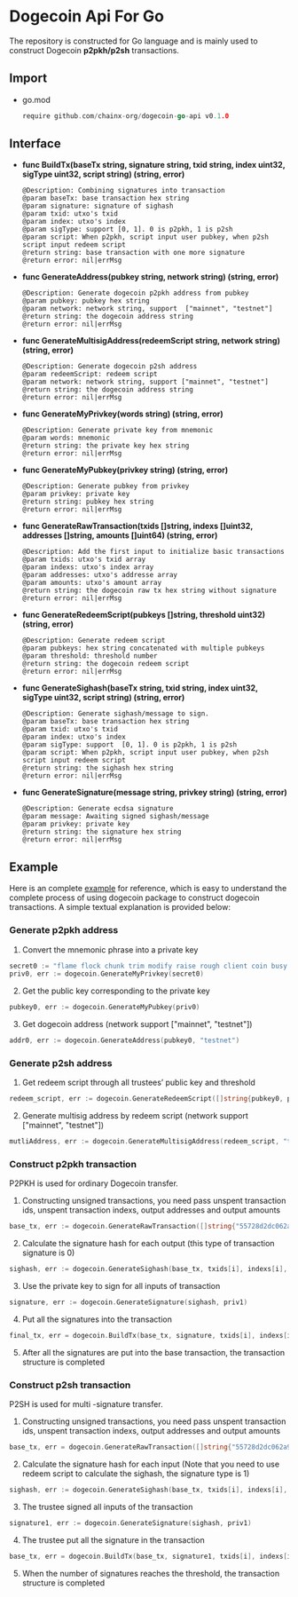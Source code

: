 # Dogecoin Api For Go

The repository is constructed for Go language and is mainly used to construct Dogecoin **p2pkh/p2sh** transactions.

## Import

- go.mod

  ~~~go
  require github.com/chainx-org/dogecoin-go-api v0.1.0
  ~~~

## Interface

- **func BuildTx(baseTx string, signature string, txid string, index uint32, sigType uint32, script string) (string, error)**
  
  ```
  @Description: Combining signatures into transaction
  @param baseTx: base transaction hex string
  @param signature: signature of sighash
  @param txid: utxo's txid
  @param index: utxo's index
  @param sigType: support [0, 1]. 0 is p2pkh, 1 is p2sh
  @param script: When p2pkh, script input user pubkey, when p2sh script input redeem script
  @return string: base transaction with one more signature
  @return error: nil|errMsg
  ```

- **func GenerateAddress(pubkey string, network string) (string, error)**

  ~~~
  @Description: Generate dogecoin p2pkh address from pubkey
  @param pubkey: pubkey hex string
  @param network: network string, support  ["mainnet", "testnet"]
  @return string: the dogecoin address string
  @return error: nil|errMsg
  ~~~

- **func GenerateMultisigAddress(redeemScript string, network string) (string, error)**

  ~~~
  @Description: Generate dogecoin p2sh address
  @param redeemScript: redeem script
  @param network: network string, support ["mainnet", "testnet"]
  @return string: the dogecoin address string
  @return error: nil|errMsg
  ~~~

- **func GenerateMyPrivkey(words string) (string, error)**

  ~~~
  @Description: Generate private key from mnemonic
  @param words: mnemonic
  @return string: the private key hex string
  @return error: nil|errMsg
  ~~~

- **func GenerateMyPubkey(privkey string) (string, error)**

  ~~~
  @Description: Generate pubkey from privkey
  @param privkey: private key
  @return string: pubkey hex string
  @return error: nil|errMsg
  ~~~

- **func GenerateRawTransaction(txids []string, indexs []uint32, addresses []string, amounts []uint64) (string, error)**

  ~~~
  @Description: Add the first input to initialize basic transactions
  @param txids: utxo's txid array
  @param indexs: utxo's index array
  @param addresses: utxo's addresse array
  @param amounts: utxo's amount array
  @return string: the dogecoin raw tx hex string without signature
  @return error: nil|errMsg
  ~~~

- **func GenerateRedeemScript(pubkeys []string, threshold uint32) (string, error)**

  ~~~
  @Description: Generate redeem script
  @param pubkeys: hex string concatenated with multiple pubkeys
  @param threshold: threshold number
  @return string: the dogecoin redeem script
  @return error: nil|errMsg
  ~~~

- **func GenerateSighash(baseTx string, txid string, index uint32, sigType uint32, script string) (string, error)**

  ~~~
  @Description: Generate sighash/message to sign.
  @param baseTx: base transaction hex string
  @param txid: utxo's txid
  @param index: utxo's index
  @param sigType: support  [0, 1]. 0 is p2pkh, 1 is p2sh
  @param script: When p2pkh, script input user pubkey, when p2sh script input redeem script
  @return string: the sighash hex string
  @return error: nil|errMsg
  ~~~

- **func GenerateSignature(message string, privkey string) (string, error)**

  ~~~
  @Description: Generate ecdsa signature
  @param message: Awaiting signed sighash/message
  @param privkey: private key
  @return string: the signature hex string
  @return error: nil|errMsg
  ~~~

## Example

Here is an complete [example](https://github.com/chainx-org/dogecoin-go-api/blob/main/demo/dogecoinDemo.go#L9-L132) for reference, which is easy to understand the complete process of using dogecoin package to construct dogecoin transactions. A simple textual explanation is provided below:

### Generate p2pkh address

1. Convert the mnemonic phrase into a private key

```go
secret0 := "flame flock chunk trim modify raise rough client coin busy income smile"
priv0, err := dogecoin.GenerateMyPrivkey(secret0)
```

2. Get the public key corresponding to the private key

```go
pubkey0, err := dogecoin.GenerateMyPubkey(priv0)
```

3. Get dogecoin address (network support ["mainnet", "testnet"])

```go
addr0, err := dogecoin.GenerateAddress(pubkey0, "testnet")
```

### Generate p2sh address

1. Get redeem script through all trustees’ public key and threshold

```go
redeem_script, err := dogecoin.GenerateRedeemScript([]string{pubkey0, pubkey1, pubkey2}, 2)
```

2. Generate multisig address by redeem script  (network support ["mainnet", "testnet"])

```go
mutliAddress, err := dogecoin.GenerateMultisigAddress(redeem_script, "testnet")
```

### Construct p2pkh transaction

P2PKH is used for ordinary Dogecoin transfer.

1. Constructing unsigned transactions, you need pass unspent transaction ids, unspent transaction indexs, output addresses and output amounts

```go
base_tx, err := dogecoin.GenerateRawTransaction([]string{"55728d2dc062a9dfe21bae44e87665b270382c8357f14b2a1a4b2b9af92a894a"}, []uint32{0}, []string{addr0, op_return, addr1}, []uint64{100000, 0, 800000})
```

2. Calculate the signature hash for each output (this type of transaction signature is 0)

```go
sighash, err := dogecoin.GenerateSighash(base_tx, txids[i], indexs[i], 0, pubkey1)
```

3. Use the private key to sign for all inputs of transaction

```go
signature, err := dogecoin.GenerateSignature(sighash, priv1)
```

4. Put all the signatures into the transaction

```go
final_tx, err = dogecoin.BuildTx(base_tx, signature, txids[i], indexs[i], 0, pubkey1)
```

5. After all the signatures are put into the base transaction, the transaction structure is completed

### Construct p2sh transaction

P2SH is used for multi -signature transfer.

1. Constructing unsigned transactions, you need pass unspent transaction ids, unspent transaction indexs, output addresses and output amounts

```go
base_tx, err = dogecoin.GenerateRawTransaction([]string{"55728d2dc062a9dfe21bae44e87665b270382c8357f14b2a1a4b2b9af92a894a"}, []uint32{1}, []string{addr1, mutliAddress}, []uint64{1000000, 6000000})
```

2. Calculate the signature hash for each input (Note that you need to use redeem script to calculate the sighash, the signature type is 1)

```go
sighash, err := dogecoin.GenerateSighash(base_tx, txids[i], indexs[i], 1, redeem_script)
```

3. The trustee signed all inputs of the transaction

```go
signature1, err := dogecoin.GenerateSignature(sighash, priv1)
```

4. The trustee put all the signature in the transaction

```go
base_tx, err = dogecoin.BuildTx(base_tx, signature1, txids[i], indexs[i], 1, redeem_script)
```

5. When the number of signatures reaches the threshold, the transaction structure is completed

